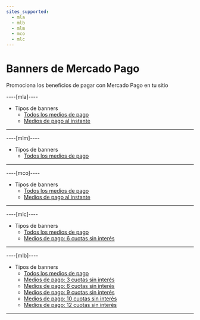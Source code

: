 ```yaml
---
sites_supported:
  - mla
  - mlb
  - mlm
  - mco
  - mlc
---
```


# Banners de Mercado Pago

Promociona los beneficios de pagar con Mercado Pago en tu sitio

----[mla]----

* Tipos de banners
    + [Todos los medios de pago](https://www.mercadopago[FAKER][URL][DOMAIN]/developers/es/guides/banners/all/)
    + [Medios de pago al instante](https://www.mercadopago[FAKER][URL][DOMAIN]/developers/es/guides/resources/banners/online/)

------------
----[mlm]----

* Tipos de banners
    + [Todos los medios de pago](https://www.mercadopago[FAKER][URL][DOMAIN]/developers/es/guides/banners/all/)

------------
----[mco]----

* Tipos de banners
    + [Todos los medios de pago](https://www.mercadopago[FAKER][URL][DOMAIN]/developers/es/guides/banners/all/)
    + [Medios de pago al instante](https://www.mercadopago[FAKER][URL][DOMAIN]/developers/es/guides/resources/banners/online/)

------------
----[mlc]----

* Tipos de banners
    + [Todos los medios de pago](https://www.mercadopago[FAKER][URL][DOMAIN]/developers/es/guides/banners/all/)
    + [Medios de pago: 6 cuotas sin interés](https://www.mercadopago[FAKER][URL][DOMAIN]/developers/es/guides/resources/banners/seis/)

------------
----[mlb]----

* Tipos de banners
    + [Todos los medios de pago](https://www.mercadopago[FAKER][URL][DOMAIN]/developers/es/guides/banners/all/)
    + [Medios de pago: 3 cuotas sin interés](https://www.mercadopago[FAKER][URL][DOMAIN]/developers/es/guides/resources/banners/tres/)
    + [Medios de pago: 6 cuotas sin interés](https://www.mercadopago[FAKER][URL][DOMAIN]/developers/es/guides/resources/banners/seis/)
    + [Medios de pago: 9 cuotas sin interés](https://www.mercadopago[FAKER][URL][DOMAIN]/developers/es/guides/resources/banners/nove/)
    + [Medios de pago: 10 cuotas sin interés](https://www.mercadopago[FAKER][URL][DOMAIN]/developers/es/guides/resources/banners/dez/)
    + [Medios de pago: 12 cuotas sin interés](https://www.mercadopago[FAKER][URL][DOMAIN]/developers/es/guides/resources/banners/doze/)

------------
